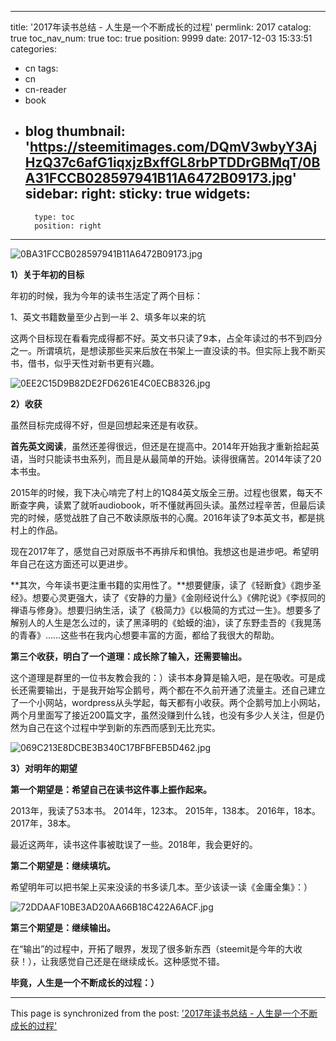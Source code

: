 
---
title: '2017年读书总结 - 人生是一个不断成长的过程'
permlink: 2017
catalog: true
toc_nav_num: true
toc: true
position: 9999
date: 2017-12-03 15:33:51
categories:
- cn
tags:
- cn
- cn-reader
- book
- blog
thumbnail: 'https://steemitimages.com/DQmV3wbyY3AjHzQ37c6afG1iqxjzBxffGL8rbPTDDrGBMqT/0BA31FCCB028597941B11A6472B09173.jpg'
sidebar:
    right:
        sticky: true
widgets:
    -
        type: toc
        position: right
---


![0BA31FCCB028597941B11A6472B09173.jpg](https://steemitimages.com/DQmV3wbyY3AjHzQ37c6afG1iqxjzBxffGL8rbPTDDrGBMqT/0BA31FCCB028597941B11A6472B09173.jpg)

**1）关于年初的目标**

年初的时候，我为今年的读书生活定了两个目标：

1、英文书籍数量至少占到一半 
2、填多年以来的坑 

这两个目标现在看看完成得都不好。英文书只读了9本，占全年读过的书不到四分之一。所谓填坑，是想读那些买来后放在书架上一直没读的书。但实际上我不断买书，借书，似乎天性对新书更有兴趣。


![0EE2C15D9B82DE2FD6261E4C0ECB8326.jpg](https://steemitimages.com/DQmVsTh7VNTsf3maV48sVTpqT6CKNbRjk2a5uNYyYkfMEd3/0EE2C15D9B82DE2FD6261E4C0ECB8326.jpg)


**2）收获**

虽然目标完成得不好，但是回想起来还是有收获。

**首先英文阅读**，虽然还差得很远，但还是在提高中。2014年开始我才重新拾起英语，当时只能读书虫系列，而且是从最简单的开始。读得很痛苦。2014年读了20本书虫。

2015年的时候，我下决心啃完了村上的1Q84英文版全三册。过程也很累，每天不断查字典，读累了就听audiobook，听不懂就再回头读。虽然过程辛苦，但最后读完的时候，感觉战胜了自己不敢读原版书的心魔。2016年读了9本英文书，都是挑村上的作品。

现在2017年了，感觉自己对原版书不再排斥和惧怕。我想这也是进步吧。希望明年自己在这方面还可以更进步。

**其次，今年读书更注重书籍的实用性了。**想要健康，读了《轻断食》《跑步圣经》。想要心灵更强大，读了《安静的力量》《金刚经说什么》《佛陀说》《李叔同的禅语与修身》。想要归纳生活，读了《极简力》《以极简的方式过一生》。想要多了解别人的人生是怎么过的，读了黑泽明的《蛤蟆的油》，读了东野圭吾的《我晃荡的青春》……这些书在我内心想要丰富的方面，都给了我很大的帮助。

**第三个收获，明白了一个道理：成长除了输入，还需要输出。**

这个道理是群里的一位书友教会我的：）读书本身算是输入吧，是在吸收。可是成长还需要输出，于是我开始写企鹅号，两个都在不久前开通了流量主。还自己建立了一个小网站，wordpress从头学起，每天都有小收获。两个企鹅号加上小网站，两个月里面写了接近200篇文字，虽然没赚到什么钱，也没有多少人关注，但是仍然为自己在这个过程中学到新的东西而感到无比充实。


![069C213E8DCBE3B340C17BFBFEB5D462.jpg](https://steemitimages.com/DQmXHPMHQs86mwFJPrywP8biNzgrZqdcPXAuKLXMq58pUMQ/069C213E8DCBE3B340C17BFBFEB5D462.jpg)

**3）对明年的期望**

**第一个期望是：希望自己在读书这件事上振作起来。**

2013年，我读了53本书。
2014年，123本。
2015年，138本。
2016年，18本。
2017年，38本。

最近这两年，读书这件事被耽误了一些。2018年，我会更好的。

**第二个期望是：继续填坑。**

希望明年可以把书架上买来没读的书多读几本。至少该读一读《金庸全集》：）

![72DDAAF10BE3AD20AA66B18C422A6ACF.jpg](https://steemitimages.com/DQmaorUgFd1QytXrY1jcaWe4SHLTnvDLAQVYEbB7LcGvbKX/72DDAAF10BE3AD20AA66B18C422A6ACF.jpg)

**第三个期望是：继续输出。**

在“输出”的过程中，开拓了眼界，发现了很多新东西（steemit是今年的大收获！），让我感觉自己还是在继续成长。这种感觉不错。

**毕竟，人生是一个不断成长的过程：）**

- - -

This page is synchronized from the post: ['2017年读书总结 - 人生是一个不断成长的过程'](https://steemit.com/@weisheng167388/2017)

